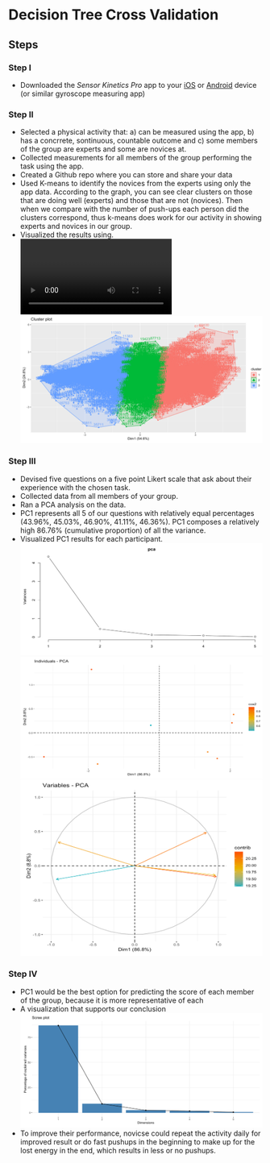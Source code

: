 # Decision Tree Cross Validation

## Steps

### Step I
* Downloaded the *Sensor Kinetics Pro* app to your [iOS](https://itunes.apple.com/us/app/sensor-kinetics-pro/id623633248?mt=8) or [Android](https://play.google.com/store/apps/details?id=com.innoventions.sensorkineticspro&hl=en) device (or similar gyroscope measuring app)

### Step II
* Selected a physical activity that: a) can be measured using the app, b) has a concrrete, sontinuous, countable outcome and c) some members of the group are experts and some are novices at.
* Collected measurements for all members of the group performing the task using the app.
* Created a Github repo where you can store and share your data
* Used K-means to identify the novices from the experts using only the app data. According to the graph, you can see clear clusters on those that are doing well (experts) and those that are not (novices). Then when we compare with the number of push-ups each person did the clusters correspond, thus k-means does work for our activity in showing experts and novices in our group.
* Visualized the results using.
![Route 1](Route1.mov)
![Route 2](route2.png)

### Step III
* Devised five questions on a five point Likert scale that ask about their experience with the chosen task.
* Collected data from all members of your group.
* Ran a PCA analysis on the data.
* PC1 represents all 5 of our questions with relatively equal percentages (43.96%, 45.03%, 46.90%, 41.11%, 46.36%). PC1 composes a relatively high 86.76% (cumulative proportion) of all the variance.
* Visualized PC1 results for each participant.
![](pca.png)
![](individual.png)
![](Variables.png)

### Step IV
* PC1 would be the best option for predicting the score of each member of the group, because it is more representative of each 
* A visualization that supports our conclusion
![](Visualization.png)
* To improve their performance, novicse could repeat the activity daily for improved result or do fast pushups in the beginning to make up for the lost energy in the end, which results in less or no pushups.
